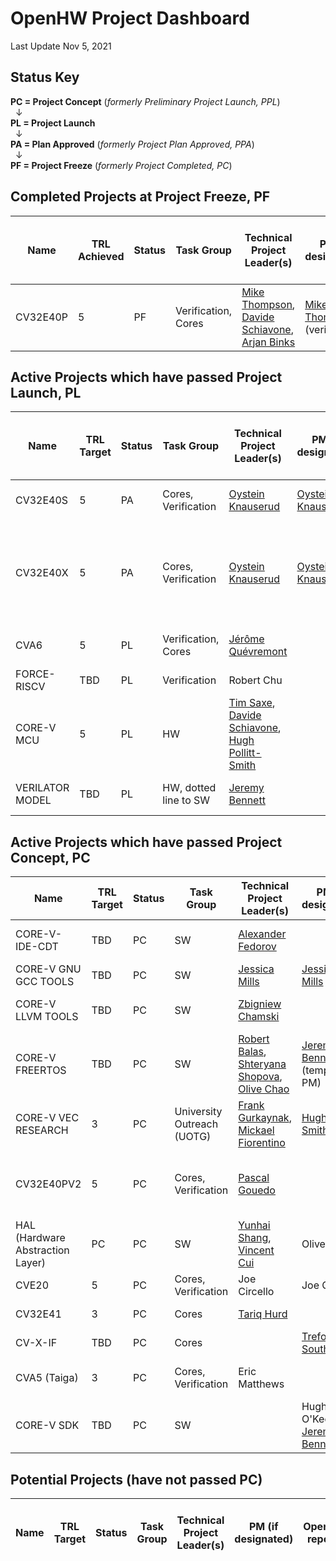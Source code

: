
# OpenHW Project Dashboard

Last Update Nov 5, 2021

## Status Key
**PC = Project Concept** (*formerly Preliminary Project Launch, PPL*)  
&nbsp; &#8595;  
**PL = Project Launch**  
&nbsp; &#8595;  
**PA = Plan Approved** (*formerly Project Plan Approved, PPA*)  
&nbsp; &#8595;  
**PF = Project Freeze** (*formerly Project Completed, PC*)


## Completed Projects at Project Freeze, PF

| Name     	  | TRL Achieved | Status 	| Task Group                          | Technical Project Leader(s)                   | PM (if designated) 	| OpenHW repo(s)  | EF Project 		| ECLIPSE CQ   	|  PC 		| PL 		|PA 		| PF 		|Project Proposal (or Readme File) 						|
|----------	  |-------- |--------	|-----------------------------	|----------------------------------------------	|--------------------	|--------------	  | -----------------  	|-------------- |------------ 	|-------------- |-------------- |-------------- |---------------------------------------------------------------------- |
| CV32E40P 	  | 5     	| PF     	| Verification,  Cores 		| [Mike Thompson](https://github.com/orgs/openhwgroup/people/MikeOpenHWGroup),  [Davide Schiavone](https://github.com/orgs/openhwgroup/people/davideschiavone), [Arjan Binks](https://github.com/orgs/openhwgroup/people/Silabs-ArjanB)  	| [Mike Thompson](https://github.com/orgs/openhwgroup/people/MikeOpenHWGroup) (verif) | [cv32e40p](https://github.com/openhwgroup/cv32e40p)        | CORE-V Cores      	| [22444](https://dev.eclipse.org/ipzilla/show_bug.cgi?id=22444), [22415](https://dev.eclipse.org/ipzilla/show_bug.cgi?id=22415), [22867](http://dev.eclipse.org/ipzilla/show_bug.cgi?id=22867). [22987](https://dev.eclipse.org/ipzilla/show_bug.cgi?id=22987) 	| grandfathered | grandfathered	| grandfathered	|RTL Freeze [REL 1.0.0](https://projects.eclipse.org/projects/openhw.corev/downloads) 2021.01.20(A)	| [core-v cv32e40p readme](https://github.com/openhwgroup/cv32e40p/blob/master/README.md)		|


## Active Projects which have passed Project Launch, PL

| Name     	  | TRL Target | Status 	| Task Group                          | Technical Project Leader(s)                   |  PM (if designated)  	| OpenHW repo(s)  | EF Project 		| ECLIPSE CQ   	|  PC 		| PL 		|PA 		| Project Proposal (or Readme File) 						| Project Plan |
|----------	 |--------  |--------	|-----------------------------	|----------------------------------------------	|--------------------	|--------------	  | -----------------  	|-------------- |------------ 	|-------------- |-------------- |---------------------------------------------------------------------- | ---------------------------------------------------------------------- |
| CV32E40S  		| 5     	|  PA | Cores, Verification                  | [Oystein Knauserud](https://github.com/silabs-oysteink) 					|      [Oystein Knauserud](https://github.com/silabs-oysteink)		| [cv32e40s](https://github.com/openhwgroup/cv32e40s)     | CORE-V Cores 	|    	| 21.02.22 (A)	| 21.02.22 (A) 		| 21.03.22 (A)		| [cv32e40s combined PPL/PL](https://github.com/openhwgroup/core-v-docs/blob/master/program/Project%20Descriptions%20and%20Plans/CV32E40S/CV32E40S-PPL.md)								|  [PA slides, ](https://github.com/openhwgroup/core-v-docs/blob/master/program/Project%20Descriptions%20and%20Plans/CV32E40S/CV32E40X_CV32E40S_project_plan.pdf)       [PA checklist](https://github.com/openhwgroup/core-v-docs/blob/master/program/Project%20Descriptions%20and%20Plans/CV32E40S/CV32E40X_CV32E40S_PA.xlsx)         |
| CV32E40X  		| 5     	|  PA | Cores, Verification                  | [Oystein Knauserud](https://github.com/silabs-oysteink) 					|      [Oystein Knauserud](https://github.com/silabs-oysteink)		| [cv32e40x](https://github.com/openhwgroup/cv32e40x)     | CORE-V Cores 	| [23159](https://dev.eclipse.org/ipzilla/show_bug.cgi?id=23159) [22398](https://dev.eclipse.org/ipzilla/show_bug.cgi?id=23398) [23401](https://dev.eclipse.org/ipzilla/show_bug.cgi?id=23401) [23465](https://dev.eclipse.org/ipzilla/show_bug.cgi?id=23465) [23532](https://dev.eclipse.org/ipzilla/show_bug.cgi?id=23532) [23538](https://dev.eclipse.org/ipzilla/show_bug.cgi?id=23538) [23349](https://dev.eclipse.org/ipzilla/show_bug.cgi?id=23349) [23537](https://dev.eclipse.org/ipzilla/show_bug.cgi?id=23537)      	| 21.02.22 (A)	| 21.02.22 (A) 		| 21.03.22 (A)		| [cv32e40x combined PPL/PL](https://github.com/openhwgroup/core-v-docs/blob/master/program/Project%20Descriptions%20and%20Plans/CV32E40X/CV32E40X-PPL.md)		|  [PA slides, ](https://github.com/openhwgroup/core-v-docs/blob/master/program/Project%20Descriptions%20and%20Plans/CV32E40X/CV32E40X_CV32E40S_project_plan.pdf)   [PA checklist](https://github.com/openhwgroup/core-v-docs/blob/master/program/Project%20Descriptions%20and%20Plans/CV32E40X/CV32E40X_CV32E40S_PA.xlsx)
| CVA6  		| 5     	|  PL | Verification, Cores           | [Jérôme Quévremont](https://github.com/orgs/openhwgroup/people/jquevremont) 				|  		| [cva6](https://github.com/openhwgroup/cva6)       	  | CORE-V Cores 	| [22416](https://dev.eclipse.org/ipzilla/show_bug.cgi?id=22416)       	| 20.09.28 (A)	| 2021.01.20(A) | TBD		| [cva6 ppl](https://github.com/openhwgroup/core-v-docs/blob/master/program/Project%20Descriptions%20and%20Plans/CVA6/CVA6%20preliminary%20project%20proposal.md) |                 |
| FORCE-RISCV  		| TBD     	|  PL | Verification                  | Robert Chu					|      		| [force-riscv](https://github.com/openhwgroup/force-riscv)     |  	|        	| 20.09.28 (A)	| 20.10.26 (A) 		| TBD		| [force-riscv pl](https://github.com/openhwgroup/core-v-docs/blob/master/program/Project%20Descriptions%20and%20Plans/FORCE-RISCV/FORCE-RISCV%20ISG%20project%20proposal.md)								|                 |
| CORE-V MCU   	| 5     	|  PL | HW              | [Tim Saxe](https://github.com/timsaxe), [Davide Schiavone](https://github.com/orgs/openhwgroup/people/davideschiavone), 	[Hugh Pollitt-Smith](https://github.com/orgs/openhwgroup/people/hpollittsmith)   |       		| [core-v-mcu](https://github.com/openhwgroup/core-v-mcu)          	  |  	|        	| 20.10.05 (A)	| 21.04.26 (A) 		| TBD		| [core-v-mcu-soc PL](https://github.com/openhwgroup/core-v-docs/blob/master/program/Project%20Descriptions%20and%20Plans/CORE-V%20MCU%20SoC/MCU%20PL%20Document.md)						 	| [core-v-mcu planning spreadsheet](https://github.com/openhwgroup/core-v-docs/blob/master/program/Project%20Descriptions%20and%20Plans/CORE-V%20MCU%20SoC/MCU%20SoC%20Project%20Plan%20at%20PL.xlsx)	|
| VERILATOR MODEL  	| TBD     	|  PL | HW, dotted line to SW             | [Jeremy Bennett](https://github.com/jeremybennett) |      		| [core-v-mcu](https://github.com/openhwgroup/core-v-mcu)     	  |  	|        	| 21.03.22 (A)	| 21.05.24 (A) 		| TBD		| 	[Verilator Modeling PL](https://github.com/openhwgroup/core-v-docs/blob/master/program/Project%20Descriptions%20and%20Plans/Verilator%20Model/verilator-modeling-pl.md)				 	|



## Active Projects which have passed Project Concept, PC

| Name     	  | TRL Target | Status 	| Task Group                          | Technical Project Leader(s)                   |  PM (if designated)  	| OpenHW repo(s)  | EF Project 		| ECLIPSE CQ   	|  PC 		| PL 		|PA 		| Project Proposal (or Readme File) 						|
|----------	  |-------- |--------	|-----------------------------	|----------------------------------------------	|--------------------	|--------------	  | -----------------  	|-------------- |------------ 	|-------------- |-------------- |---------------------------------------------------------------------- |
| CORE-V-IDE-CDT  | TBD     	| PC       	| SW                            | [Alexander Fedorov](https://github.com/orgs/openhwgroup/people/ruspl-afed) 				|       	| [core-v-ide-cdt](https://github.com/openhwgroup/core-v-ide-cdt)  | CORE-V Cores 	| [22867](http://dev.eclipse.org/ipzilla/show_bug.cgi?id=22867)     	| 20.08.31(A) 	| TBD 	| TBD		| [core-v-ide-cdt ppl](https://github.com/openhwgroup/core-v-docs/blob/master/program/Project%20Descriptions%20and%20Plans/CORE-V%20IDE/CORE-V%20IDE%20prelminary%20project%20proposal.md)			|
| CORE-V GNU GCC TOOLS  | TBD     	|  PC | SW                            | [Jessica Mills](https://github.com/jessicamills) 				| [Jessica Mills](https://github.com/jessicamills)  		| [corev-gcc](https://github.com/openhwgroup/corev-gcc)       |  	|        	| 20.10.05 (A)	| TBD	 	| TBD 		|  [core-v gnu gcc tools ppl](https://github.com/openhwgroup/core-v-docs/blob/master/program/Project%20Descriptions%20and%20Plans/CORE-V%20GNU-Tools/core-v-gnu-tools-ppl.md) 	|							 	|	
| CORE-V LLVM TOOLS  	| TBD     	|  PC | SW              | [Zbigniew Chamski](https://github.com/PicoPET)    |       		| [corev-llvm-project](https://github.com/openhwgroup/corev-llvm-project)     	  |  	|        	| 20.11.30 (A)	| TBD 		| TBD		| [llvm-toolchain-ppl](https://github.com/openhwgroup/core-v-docs/blob/master/program/Project%20Descriptions%20and%20Plans/LLVM%20Toochain/llvm-toolchain-ppl.md)	
| CORE-V FREERTOS  	| TBD     	|  PC | SW              | [Robert Balas](https://github.com/bluewww), [Shteryana Shopova](https://github.com/shteryana), [Olive Chao](https://github.com/olivetreezhao)    |  [Jeremy Bennett](https://github.com/jeremybennett) (temporary PM)     		| [core-v-freertos](https://github.com/openhwgroup/core-v-freertos)     	  |  	|        	| 20.11.30 (A)	| TBD 		| TBD		| [core-v-free-rtos-ppl](https://github.com/openhwgroup/core-v-docs/blob/master/program/Project%20Descriptions%20and%20Plans/Free%20RTOS/core-v-free-rtos-ppl.md)	
| CORE-V VEC RESEARCH  | 3     	|  PC | University Outreach (UOTG)              | [Frank Gurkaynak](https://github.com/gurkaynak), [Mickael Fiorentino](https://github.com/mickaelfiorentino) |  [Hugh Pollitt Smith](https://github.com/orgs/openhwgroup/people/hpollittsmith)     		| TBD       	  |  	|        	| 20.11.30 (A)	| TBD 		| TBD		| [core-v-VEC research ppl](https://github.com/openhwgroup/core-v-docs/blob/master/program/Project%20Descriptions%20and%20Plans/CORE-V%20VEC%20Research/PPL%20proposal%20for%20Core-V-VEC%20Research%20Project.md)	
| CV32E40PV2  	| 5     	|  PC | Cores, Verification              | [Pascal Gouedo](https://github.com/pascalgouedo)   |   		| [cv32e40p](https://github.com/openhwgroup/cv32e40p)          	  |  	|        	| 21.06.28 (A)	| TBD 		| TBD		| [CV32E40PV2 PC, ](https://github.com/openhwgroup/core-v-docs/blob/master/program/Project%20Descriptions%20and%20Plans/CV32E40Pv2/Project_Concept_for_CV32E40Pv2_June%2028.md) [CV32E40PV2 PC pres.](https://github.com/openhwgroup/core-v-docs/blob/master/program/Project%20Descriptions%20and%20Plans/CV32E40Pv2/CV32E40P%20v2%20Project%20Concept%20June%2028%202021.pptx), [Outdated PPL](https://github.com/openhwgroup/core-v-docs/blob/master/program/Project%20Descriptions%20and%20Plans/CV32E40Pv2/CV32E40Pv2%20preliminary%20project%20proposal.md)							 	|
| HAL (Hardware Abstraction Layer)  | PC     	|  PC | SW              | [Yunhai Shang](https://github.com/shangyunhai), [Vincent Cui](https://github.com/VincentCui632) |  Olive Zhao   		| TBD       	  |  	|        	| 21.06.28 (A)	| TBD 		| TBD		| [HAL PC](https://github.com/openhwgroup/core-v-docs/blob/master/program/Project%20Descriptions%20and%20Plans/CORE-V-HAL/Project-Concept-HAL.md), [HAL PC reqs. pres.](https://github.com/openhwgroup/core-v-docs/blob/master/program/Project%20Descriptions%20and%20Plans/CORE-V-HAL/Hardware%20-Abstraction-Layer-HAL-Requirements-for-PC.pptx)	
| CVE20  	| 5     	|  PC | Cores, Verification              | Joe Circello  |  Joe Circello    		| TBD       	  | 	|   	     	| 21.06.28 (A)	| TBD 		| 	TBD	| 	[CVE20 PC](https://github.com/openhwgroup/core-v-docs/blob/master/program/Project%20Descriptions%20and%20Plans/CVE20/Project%20Concept%20for%20CV32E20.md)		 	|
| CV32E41  	| 3     	|  PC | Cores              | [Tariq Hurd](https://github.com/tariqkurd-repo)  |     		| [cv32e41p](https://github.com/openhwgroup/cv32e41p)       	  | 	|   	     	| 21.06.28 (A)	| TBD 		| 	TBD	| 	[CVE32E41 PC](https://github.com/openhwgroup/core-v-docs/blob/master/program/Project%20Descriptions%20and%20Plans/CV32E41P/CV32E41P%20project%20proposal.md)| 
| CV-X-IF  	| TBD     	|  PC | Cores              |   |  [Trefor Southwell](https://github.com/treforsouthwell)   		|     [core-v-xif](https://github.com/openhwgroup/core-v-xif)   	  | 	|   	     	| 21.06.28 (A)	| TBD 		| 	TBD	| 	[CV-X-IF PC](https://github.com/openhwgroup/core-v-docs/blob/master/program/Project%20Descriptions%20and%20Plans/CV-X-IF/CV_X_Interface_project_concept.pdf)| 
| CVA5 (Taiga)  	| 3     	| PC | Cores, Verification             | Eric Matthews |      		|     TBD	  |  	|        	| 21.07.23 (A)	|  	TBD	| TBD		| 	[Taiga PC](https://github.com/openhwgroup/core-v-docs/blob/master/program/Project%20Descriptions%20and%20Plans/CORE-V%20CVA5/PC-Taiga-CVA5.md)  [Taiga TWG pres.](https://github.com/openhwgroup/core-v-docs/blob/master/program/Project%20Descriptions%20and%20Plans/CVA5/SFU_taiga_formal_overview_openhw-2021-28jun.pdf)		 	|
| CORE-V  SDK  	| TBD     	| PC | SW             |  |   Hugh O'Keeffe, [Jeremy Bennett](https://github.com/jeremybennett)  		|     TBD	  |  	|        	| 21.09.27 (A)	|  	TBD	| TBD		| 	  [SDK Project Concept](https://github.com/openhwgroup/core-v-docs/blob/master/program/Project%20Descriptions%20and%20Plans/SDK/sdk-project-concept.md)		 	|


## Potential Projects (have not passed PC)

| Name     	  | TRL Target | Status 	| Task Group                     | Technical Project Leader(s)                   |  PM (if designated)  	| OpenHW repo(s)  | EF Project 		| ECLIPSE CQ   	|  PC 		| PL 		|PA 		| Project Proposal (or Readme File) 						|
|----------	 |--------  |--------	|-----------------------------	|----------------------------------------------	|--------------------	|--------------	  | -----------------  	|-------------- |------------ 	|-------------- |-------------- |---------------------------------------------------------------------- |